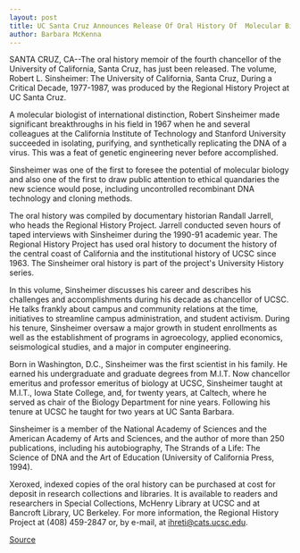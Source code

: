 ```yaml
---
layout: post
title: UC Santa Cruz Announces Release Of Oral History Of  Molecular Biologist And Former Chancellor Robert Sinsheimer
author: Barbara McKenna
---
```


SANTA CRUZ, CA--The oral history memoir of the fourth chancellor  of the University of California, Santa Cruz, has just been released.  The volume, Robert L. Sinsheimer: The University of California, Santa  Cruz, During a Critical Decade, 1977-1987, was produced by the  Regional History Project at UC Santa Cruz.

A molecular biologist of international distinction, Robert  Sinsheimer made significant breakthroughs in his field in 1967 when  he and several colleagues at the California Institute of Technology  and Stanford University succeeded in isolating, purifying, and  synthetically replicating the DNA of a virus. This was a feat of  genetic engineering never before accomplished.

Sinsheimer was one of the first to foresee the potential of  molecular biology and also one of the first to draw public attention  to ethical quandaries the new science would pose, including  uncontrolled recombinant DNA technology and cloning methods.

The oral history was compiled by documentary historian  Randall Jarrell, who heads the Regional History Project. Jarrell  conducted seven hours of taped interviews with Sinsheimer during  the 1990-91 academic year. The Regional History Project has used  oral history to document the history of the central coast of  California and the institutional history of UCSC since 1963. The  Sinsheimer oral history is part of the project's University History  series.

In this volume, Sinsheimer discusses his career and describes  his challenges and accomplishments during his decade as chancellor  of UCSC. He talks frankly about campus and community relations at  the time, initiatives to streamline campus administration, and  student activism. During his tenure, Sinsheimer oversaw a major  growth in student enrollments as well as the establishment of  programs in agroecology, applied economics, seismological studies,  and a major in computer engineering.

Born in Washington, D.C., Sinsheimer was the first scientist in  his family. He earned his undergraduate and graduate degrees from  M.I.T. Now chancellor emeritus and professor emeritus of biology at  UCSC, Sinsheimer taught at M.I.T., Iowa State College, and, for  twenty years, at Caltech, where he served as chair of the Biology  Department for nine years. Following his tenure at UCSC he taught  for two years at UC Santa Barbara.

Sinsheimer is a member of the National Academy of Sciences  and the American Academy of Arts and Sciences, and the author of  more than 250 publications, including his autobiography, The Strands  of a Life: The Science of DNA and the Art of Education (University of  California Press, 1994).

Xeroxed, indexed copies of the oral history can be purchased at  cost for deposit in research collections and libraries. It is available  to readers and researchers in Special Collections, McHenry Library  at UCSC and at Bancroft Library, UC Berkeley. For more information,  the Regional History Project at (408) 459-2847 or, by e-mail, at  ihreti@cats.ucsc.edu.

[Source](http://www1.ucsc.edu/news_events/press_releases/archive/96-97/12-96/120396-UCSC_announces_rele.html "Permalink to 120396-UCSC_announces_rele")